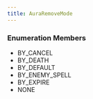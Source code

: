 ```yaml
---
title: AuraRemoveMode
---
```






### Enumeration Members
- BY\_CANCEL
- BY\_DEATH
- BY\_DEFAULT
- BY\_ENEMY\_SPELL
- BY\_EXPIRE
- NONE
